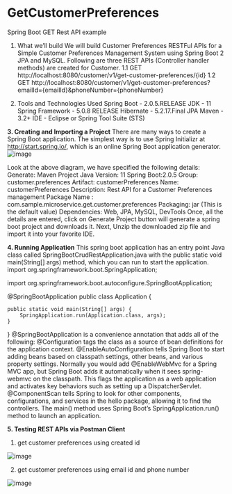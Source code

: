 # GetCustomerPreferences
Spring Boot GET Rest API example
1. What we’ll build
We will build Customer Preferences RESTFul APIs for a Simple Customer Preferences Management System using Spring Boot 2 JPA and MySQL. Following are three REST APIs (Controller handler methods) are created for Customer.
  1.1 GET http://localhost:8080/customer/v1/get-customer-preferences/{id}
  1.2 GET http://localhost:8080/customer/v1/get-customer-preferences?emailId={emailId}&phoneNumber={phoneNumber}
  
2. Tools and Technologies Used
Spring Boot - 2.0.5.RELEASE
JDK - 11
Spring Framework - 5.0.8 RELEASE
Hibernate - 5.2.17.Final
JPA
Maven - 3.2+
IDE - Eclipse or Spring Tool Suite (STS)

**3. Creating and Importing a Project**
There are many ways to create a Spring Boot application. The simplest way is to use Spring Initializr at http://start.spring.io/, which is an online Spring Boot application generator.
![image](https://user-images.githubusercontent.com/89606757/131078515-bc3cc9b3-5bbe-4444-9ea4-f7e8ae9444fd.png)

Look at the above diagram, we have specified the following details:
Generate: Maven Project
Java Version: 11
Spring Boot:2.0.5
Group: customer.preferences
Artifact: customerPreferences
Name: customerPreferences
Description: Rest API for a Customer Preferences management
Package Name : com.sample.microservice.get.customer.preferences
Packaging: jar (This is the default value)
Dependencies: Web, JPA, MySQL, DevTools
Once, all the details are entered, click on Generate Project button will generate a spring boot project and downloads it. Next, Unzip the downloaded zip file and import it into your favorite IDE.

**4. Running Application**
This spring boot application has an entry point Java class called SpringBootCrudRestApplication.java with the public static void main(String[] args) method, which you can run to start the application.
import org.springframework.boot.SpringApplication;

import org.springframework.boot.autoconfigure.SpringBootApplication;

@SpringBootApplication
public class Application {

    public static void main(String[] args) {
        SpringApplication.run(Application.class, args);
    }
}
@SpringBootApplication is a convenience annotation that adds all of the following:
@Configuration tags the class as a source of bean definitions for the application context.
@EnableAutoConfiguration tells Spring Boot to start adding beans based on classpath settings, other beans, and various property settings.
Normally you would add @EnableWebMvc for a Spring MVC app, but Spring Boot adds it automatically when it sees spring-webmvc on the classpath. This flags the application as a web application and activates key behaviors such as setting up a DispatcherServlet.
@ComponentScan tells Spring to look for other components, configurations, and services in the hello package, allowing it to find the controllers.
The main() method uses Spring Boot’s SpringApplication.run() method to launch an application.

**5. Testing REST APIs via Postman Client**

  1. get customer preferences using created id

  ![image](https://user-images.githubusercontent.com/89606757/131079742-52ca300e-0558-4172-8745-aceb04eeae3a.png)

  
  2. get customer preferences using email id and phone number

  ![image](https://user-images.githubusercontent.com/89606757/131079637-3adef5de-284c-4999-9221-0ff726f4d1ad.png)


